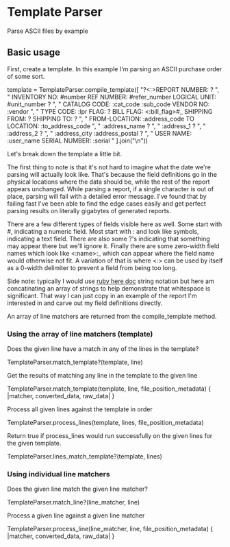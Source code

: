 # Template Parser

Parse ASCII files by example

## Basic usage

First, create a template. In this example I'm parsing an ASCII purchase
order of some sort.

  template = TemplateParser.compile_template([
    "?<:>REPORT NUMBER: ?                                                                                                                 ",
    " INVENTORY NO:  #number                REF NUMBER:  #refer_number                  LOGICAL UNIT: #unit_number    ?                   ",
    "                    CATALOG CODE:    :cat_code   :sub_code                         VENDOR NO:    :vendor                             ",
    "                    TYPE CODE:       :lpr                FLAG: ?  BILL FLAG: <:bill_flag>#_    SHIPPING FROM: ?            SHIPPING TO: ?        ",
    "                    FROM-LOCATION:  :address_code                  TO LOCATION: :to_address_code                                     ",
    "                                    :address_name                               ?                                                    ",
    "                                    :address_1                                  ?                                                    ",
    "                                    :address_2                                  ?                                                    ",
    "                                    :address_city         :address_postal       ?                                                    ",
    "                    USER NAME: :user_name                                            SERIAL NUMBER: :serial                          "
    ].join("\n"))

Let's break down the template a little bit.

The first thing to note is that it's not hard to imagine what the date
we're parsing will actually look like. That's because the field
definitions go in the physical locations where the data should be, while
the rest of the report appears unchanged. While parsing a report, if a
single character is out of place, parsing will fail with a detailed
error message. I've found that by failing fast I've been able to find
the edge cases easily and get perfect parsing results on literally
gigabytes of generated reports.

There are a few different types of fields visible here as well. Some
start with #, indicating a numeric field. Most start with : and look
like symbols, indicating a text field. There are also some ?'s
indicating that something may appear there but we'll ignore it. Finally
there are some zero-width field names which look like <:name>:_ which
can appear where the field name would otherwise not fit. A variation of
that is where <:> can be used by itself as a 0-width delimiter to
prevent a field from being too long.

Side note: typically I would use [ruby here doc](http://blog.jayfields.com/2006/12/ruby-multiline-strings-here-doc-or.html)
string notation but here am concatinating an array of strings to help
demonstrate that whitespace is significant. That way I can just copy in
an example of the report I'm interested in and carve out my field
definitions directly.

An array of line matchers are returned from the compile_template method.

### Using the array of line matchers (template)

Does the given line have a match in any of the lines in the template?

  TemplateParser.match_template?(template, line)

Get the results of matching any line in the template to the given line

  TemplateParser.match_template(template, line, file_position_metadata) { |matcher, converted_data, raw_data| }

Process all given lines against the template in order

  TemplateParser.process_lines(template, lines, file_position_metadata)

Return true if process_lines would run successfully on the given lines
for the given template.

  TemplateParser.lines_match_template?(template, lines)

### Using individual line matchers

Does the given line match the given line matcher?

  TemplateParser.match_line?(line_matcher, line)

Process a given line against a given line matcher

  TemplateParser.process_line(line_matcher, line, file_position_metadata) { |matcher, converted_data, raw_data| }

